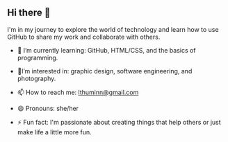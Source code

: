 ## Hi there 👋

I'm in my journey to explore the world of technology and learn how to use GitHub to share my work and collaborate with others.

- 🌱 I’m currently learning: GitHub, HTML/CSS, and the basics of programming.

- 💬I’m interested in: graphic design, software engineering, and photography.
- 📫 How to reach me: lthuminn@gmail.com
- 😄 Pronouns: she/her
- ⚡ Fun fact: I'm passionate about creating things that help others or just make life a little more fun.

